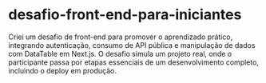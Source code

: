 # desafio-front-end-para-iniciantes
Criei um desafio de front-end para promover o aprendizado prático, integrando autenticação, consumo de API pública e manipulação de dados com DataTable em Next.js. O desafio simula um projeto real, onde o participante passa por etapas essenciais de um desenvolvimento completo, incluindo o deploy em produção.
